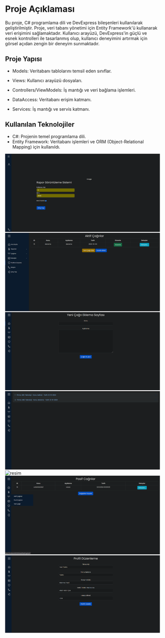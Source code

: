 # Proje Açıklaması

Bu proje, C# programlama dili ve DevExpress bileşenleri kullanılarak geliştirilmiştir. Proje, veri tabanı yönetimi için Entity Framework'ü kullanarak veri erişimini sağlamaktadır. Kullanıcı arayüzü, DevExpress'in güçlü ve esnek kontrolleri ile tasarlanmış olup, kullanıcı deneyimini artırmak için görsel açıdan zengin bir deneyim sunmaktadır.

## Proje Yapısı

- Models: Veritabanı tablolarını temsil eden sınıflar.

- Views: Kullanıcı arayüzü dosyaları.

- Controllers/ViewModels: İş mantığı ve veri bağlama işlemleri.

- DataAccess: Veritabanı erişim katmanı.

- Services: İş mantığı ve servis katmanı.
## Kullanılan Teknolojiler
- C#: Projenin temel programlama dili.
- Entity Framework: Veritabanı işlemleri ve ORM (Object-Relational Mapping) için kullanıldı.

![resim](readmeImage/Screenshot1.png)
![resim](readmeImage/Screenshot2.png)
![resim](readmeImage/Screenshot3.png)
![resim](readmeImage/Screenshot4.png)
![resim](readmeImage/Screenshot5.png)
![resim](readmeImage/Screenshot6.png)
![resim](readmeImage/Screenshot7.png)
